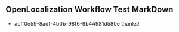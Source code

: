 ## OpenLocalization Workflow Test MarkDown
* acff0e59-8adf-4b0b-98f6-9b44981d580e thanks!

<!--HONumber=Jan17_HO2-->


